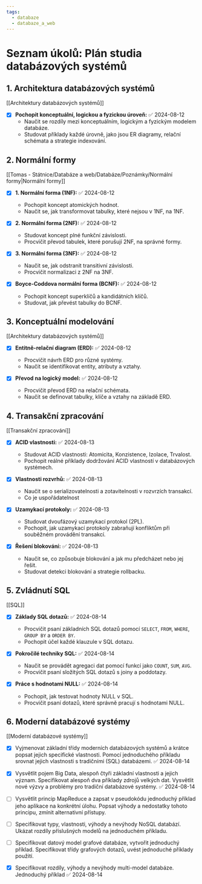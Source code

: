 ```yaml
---
tags:
  - databaze
  - databaze_a_web
---
```

# Seznam úkolů: Plán studia databázových systémů

## 1. Architektura databázových systémů
[[Architektury databázových systémů]]
- [x] **Pochopit konceptuální, logickou a fyzickou úroveň:** ✅ 2024-08-12
  - Naučit se rozdíly mezi konceptuálním, logickým a fyzickým modelem databáze.
  - Studovat příklady každé úrovně, jako jsou ER diagramy, relační schémata a strategie indexování.

## 2. Normální formy
[[Tomas - Státnice/Databáze a web/Databáze/Poznámky/Normální formy|Normální formy]]
- [x] **1. Normální forma (1NF):** ✅ 2024-08-12
  - Pochopit koncept atomických hodnot.
  - Naučit se, jak transformovat tabulky, které nejsou v 1NF, na 1NF.
  
- [x] **2. Normální forma (2NF):** ✅ 2024-08-12
  - Studovat koncept plné funkční závislosti.
  - Procvičit převod tabulek, které porušují 2NF, na správné formy.
  
- [x] **3. Normální forma (3NF):** ✅ 2024-08-12
  - Naučit se, jak odstranit transitivní závislosti.
  - Procvičit normalizaci z 2NF na 3NF.
  
- [x] **Boyce-Coddova normální forma (BCNF):** ✅ 2024-08-12
  - Pochopit koncept superklíčů a kandidátních klíčů.
  - Studovat, jak převést tabulky do BCNF.

## 3. Konceptuální modelování
[[Architektury databázových systémů]]
- [x] **Entitně-relační diagram (ERD):** ✅ 2024-08-12
  - Procvičit návrh ERD pro různé systémy.
  - Naučit se identifikovat entity, atributy a vztahy.
  
- [x] **Převod na logický model:** ✅ 2024-08-12
  - Procvičit převod ERD na relační schémata.
  - Naučit se definovat tabulky, klíče a vztahy na základě ERD.

## 4. Transakční zpracování
[[Transakční zpracování]]
- [x] **ACID vlastnosti:** ✅ 2024-08-13
  - Studovat ACID vlastnosti: Atomicita, Konzistence, Izolace, Trvalost.
  - Pochopit reálné příklady dodržování ACID vlastností v databázových systémech.
  
- [x] **Vlastnosti rozvrhů:** ✅ 2024-08-13
  - Naučit se o serializovatelnosti a zotavitelnosti v rozvrzích transakcí.
  - Co je uspořádatelnost
  
- [x] **Uzamykací protokoly:** ✅ 2024-08-13
  - Studovat dvoufázový uzamykací protokol (2PL).
  - Pochopit, jak uzamykací protokoly zabraňují konfliktům při souběžném provádění transakcí.
  
- [x] **Řešení blokování:** ✅ 2024-08-13
  - Naučit se, co způsobuje blokování a jak mu předcházet nebo jej řešit.
  - Studovat detekci blokování a strategie rollbacku.

## 5. Zvládnutí SQL
[[SQL]]
- [x] **Základy SQL dotazů:** ✅ 2024-08-14
  - Procvičit psaní základních SQL dotazů pomocí `SELECT`, `FROM`, `WHERE`, `GROUP BY` a `ORDER BY`.
  - Pochopit účel každé klauzule v SQL dotazu.
  
- [x] **Pokročilé techniky SQL:** ✅ 2024-08-14
  - Naučit se provádět agregaci dat pomocí funkcí jako `COUNT`, `SUM`, `AVG`.
  - Procvičit psaní složitých SQL dotazů s joiny a poddotazy.
  
- [x] **Práce s hodnotami NULL:** ✅ 2024-08-14
  - Pochopit, jak testovat hodnoty NULL v SQL.
  - Procvičit psaní dotazů, které správně pracují s hodnotami NULL.
## 6. Moderní databázové systémy
[[Moderní databázové systémy]]
- [x] Vyjmenovat základní třídy moderních databázových systémů a krátce popsat jejich specifické vlastnosti. Pomocí jednoduchého příkladu srovnat jejich vlastnosti s tradičními (SQL) databázemi. ✅ 2024-08-14

- [x] Vysvětlit pojem Big Data, alespoň čtyři základní vlastnosti a jejich význam. Specifikovat alespoň dva příklady zdrojů velkých dat. Vysvětlit nové výzvy a problémy pro tradiční databázové systémy. ✅ 2024-08-14

- [ ] Vysvětlit princip MapReduce a zapsat v pseudokódu jednoduchý příklad jeho aplikace na konkrétní úlohu. Popsat výhody a nedostatky tohoto principu, zmínit alternativní přístupy. 

- [ ] Specifikovat typy, vlastnosti, výhody a nevýhody NoSQL databází. Ukázat rozdíly příslušných modelů na jednoduchém příkladu. 

- [ ] Specifikovat datový model grafové databáze, vytvořit jednoduchý příklad. Specifikovat třídy grafových dotazů, uvést jednoduché příklady použití.

- [x] Specifikovat rozdíly, výhody a nevýhody multi-model databáze. Jednoduchý příklad ✅ 2024-08-14